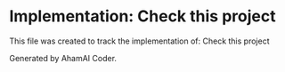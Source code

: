 # Implementation: Check this project 

This file was created to track the implementation of: Check this project 

Generated by AhamAI Coder.